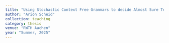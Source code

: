```yaml
---
title: "Using Stochastic Context Free Grammars to decide Almost Sure Termination for Probabilistic Term Rewriting Systems"
author: "Arion Scheid"
collection: teaching
category: thesis
venue: "RWTH Aachen"
year: "Summer, 2025"
---
```

